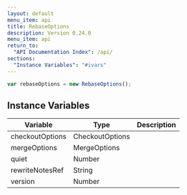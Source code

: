 ```yaml
---
layout: default
menu_item: api
title: RebaseOptions
description: Version 0.24.0
menu_item: api
return_to:
  "API Documentation Index": /api/
sections:
  "Instance Variables": "#ivars"
---
```


```js
var rebaseOptions = new RebaseOptions();
```

## <a name="ivars"></a>Instance Variables

| Variable | Type | Description |
| --- | --- | --- |
| <a name="checkoutOptions"></a>checkoutOptions | CheckoutOptions |  |
| <a name="mergeOptions"></a>mergeOptions | MergeOptions |  |
| <a name="quiet"></a>quiet | Number |  |
| <a name="rewriteNotesRef"></a>rewriteNotesRef | String |  |
| <a name="version"></a>version | Number |  |

